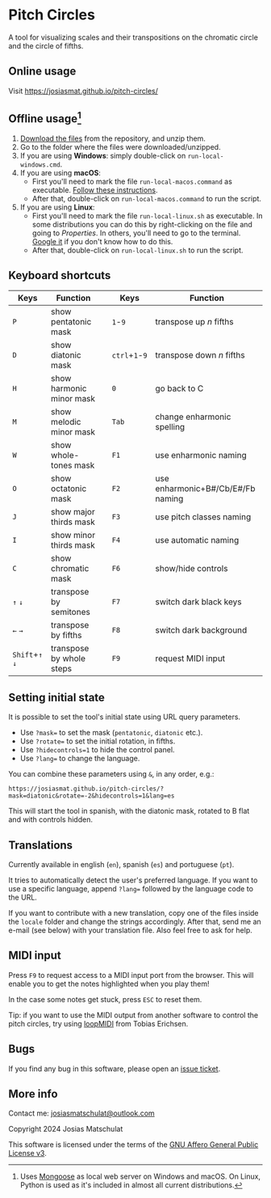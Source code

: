 # Pitch Circles

A tool for visualizing scales and their transpositions on the chromatic circle and the circle of fifths.

## Online usage

Visit https://josiasmat.github.io/pitch-circles/

## Offline usage[^1]

1. [Download the files](../../archive/refs/heads/main.zip) from the repository, and unzip them.
2. Go to the folder where the files were downloaded/unzipped.
3. If you are using **Windows**: simply double-click on `run-local-windows.cmd`.
4. If you are using **macOS**:
    - First you'll need to mark the file `run-local-macos.command` as executable. [Follow these instructions](https://support.apple.com/en-me/guide/terminal/apdd100908f-06b3-4e63-8a87-32e71241bab4/mac).
    - After that, double-click on `run-local-macos.command` to run the script.
5. If you are using **Linux**:
    - First you'll need to mark the file `run-local-linux.sh` as executable. In some distributions you can do this by right-clicking on the file and going to _Properties_. In others, you'll need to go to the terminal. [Google it](https://www.google.com/search?q=linux+mark+file+as+executable) if you don't know how to do this.
    - After that, double-click on `run-local-linux.sh` to run the script.

[^1]: Uses [Mongoose](https://mongoose.ws/) as local web server on Windows and macOS. On Linux, Python is used as it's included in almost all current distributions.

## Keyboard shortcuts

|Keys|Function||Keys|Function|
|-|-|-|-|-|
|`P`|show pentatonic mask||`1`-`9`|transpose up _n_ fifths|
|`D`|show diatonic mask||`ctrl`+`1`-`9`|transpose down _n_ fifths|
|`H`|show harmonic minor mask||`0`|go back to C|
|`M`|show melodic minor mask||`Tab`|change enharmonic spelling|
|`W`|show whole-tones mask||`F1`|use enharmonic naming|
|`O`|show octatonic mask||`F2`|use enharmonic+B#/Cb/E#/Fb naming|
|`J`|show major thirds mask||`F3`|use pitch classes naming|
|`I`|show minor thirds mask||`F4`|use automatic naming|
|`C`|show chromatic mask||`F6`|show/hide controls|
|`↑` `↓`|transpose by semitones||`F7`|switch dark black keys|
|`←` `→`|transpose by fifths||`F8`|switch dark background|
|`Shift`+`↑` `↓`|transpose by whole steps||`F9`|request MIDI input|

## Setting initial state

It is possible to set the tool's initial state using URL query parameters.
- Use `?mask=` to set the mask (`pentatonic`, `diatonic` etc.).
- Use `?rotate=` to set the initial rotation, in fifths.
- Use `?hidecontrols=1` to hide the control panel.
- Use `?lang=` to change the language.

You can combine these parameters using `&`, in any order, e.g.:

`https://josiasmat.github.io/pitch-circles/?mask=diatonic&rotate=-2&hidecontrols=1&lang=es`

This will start the tool in spanish, with the diatonic mask, rotated to B flat and with controls hidden.

## Translations

Currently available in english (`en`), spanish (`es`) and portuguese (`pt`).

It tries to automatically detect the user's preferred language. If you want to use a specific language, append `?lang=` followed by the language code to the URL.

If you want to contribute with a new translation, copy one of the files inside the `locale` folder and change the strings accordingly. After that, send me an e-mail (see below) with your translation file. Also feel free to ask for help.

## MIDI input

Press `F9` to request access to a MIDI input port from the browser. This will enable you to get the notes highlighted when you play them!

In the case some notes get stuck, press `ESC` to reset them.

Tip: if you want to use the MIDI output from another software to control the pitch circles, try using [loopMIDI](https://www.tobias-erichsen.de/software/loopmidi.html) from Tobias Erichsen.

## Bugs

If you find any bug in this software, please open an [issue ticket](../../issues).

## More info

Contact me: josiasmatschulat@outlook.com

Copyright 2024 Josias Matschulat

This software is licensed under the terms of the [GNU Affero General Public License v3](https://www.gnu.org/licenses/agpl-3.0.html).
